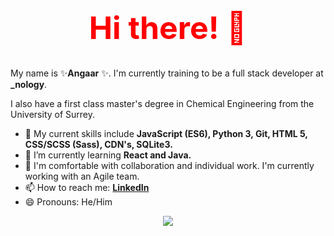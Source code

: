 <h1 align="center" style="color:red; font-size:50px;">  Hi there! 👋 </h1> 

My name is ✨**Angaar** ✨. I'm currently training to be a full stack developer at **_nology**. 

I also have a first class master's degree in Chemical Engineering from the University of Surrey. 

- 🔭 My current skills include **JavaScript (ES6), Python 3, Git, HTML 5, CSS/SCSS (Sass), CDN's, SQLite3.** 
- 🌱 I’m currently learning **React and Java.** 
- 👯 I'm comfortable with collaboration and individual work. I'm currently working with an Agile team.   
- 📫 How to reach me: **[LinkedIn](https://www.linkedin.com/in/angaar-uriakhil-1723a71b4/)**
- 😄 Pronouns: He/Him

<p align="center">
<a href="https://github.com/anuraghazra/github-readme-stats">
  <img src="https://github-readme-stats.vercel.app/api?username=angaar96&show_icons=true&theme=tokyonight"/>
</a>
</p> 
